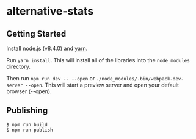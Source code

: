 # alternative-stats

## Getting Started

Install node.js (v8.4.0) and [yarn](https://yarnpkg.com/en/docs/install).

Run `yarn install`. This will install all of the libraries into the `node_modules` directory.

Then run `npm run dev -- --open` or `./node_modules/.bin/webpack-dev-server --open`. This will start a preview server and open your default browser (--open).

## Publishing

```
$ npm run build
$ npm run publish
```
